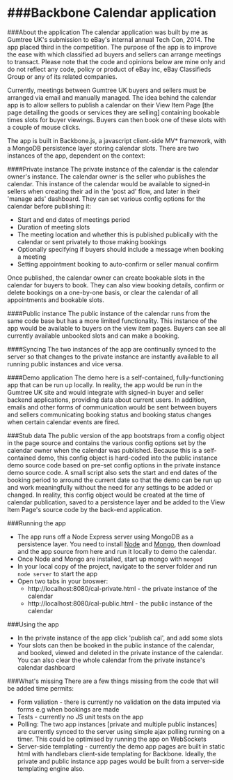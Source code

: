 ###Backbone Calendar application
===================
###About the application
The calendar application was built by me as Gumtree UK's submission to eBay's internal annual Tech Con, 2014. The app placed third in the competition. The purpose of the app is to improve the ease with which classified ad buyers and sellers can arrange meetings to transact. Please note that the code and opinions below are mine only and do not reflect any code, policy or product of eBay inc, eBay Classifieds Group or any of its related companies.

Currently, meetings between Gumtree UK buyers and sellers must be arranged via email and manually managed. The idea behind the calendar app is to allow sellers to publish a calendar on their View Item Page [the page detailing the goods or services they are selling] containing bookable times slots for buyer viewings. Buyers can then book one of these slots with a couple of mouse clicks. 

The app is built in Backbone.js, a javascript client-side MV* framework, with a MongoDB persistence layer storing calendar slots. There are two instances of the app, dependent on the context:

####Private instance
The private instance of the calendar is the calendar owner's instance. The calendar owner is the seller who publishes the calendar. This instance of the calendar would be available to signed-in sellers when creating their ad in the 'post ad' flow, and later in their 'manage ads' dashboard. They can set various config options for the calendar before publishing it:  
 
- Start and end dates of meetings period
- Duration of meeting slots
- The meeting location and whether this is published publically with the calendar  or sent privately to those making bookings
- Optionally specifying if buyers should include a message when booking a meeting
- Setting appointment booking to auto-confirm or seller manual confirm

Once published, the calendar owner can create bookable slots in the calendar for buyers to book. They can also view booking details, confirm or delete bookings on a one-by-one basis, or clear the calendar of all appointments and bookable slots.

####Public instance
The public instance of the calendar runs from the same code base but has a more limited functionality. This instance of the app would be available to buyers on the view item pages. Buyers can see all currently available unbooked slots and can make a booking.

####Syncing
The two instances of the app are continually synced to the server so that changes to the private instance are instantly available to all running public instances and vice versa.

####Demo application
The demo here is a self-contained, fully-functioning app that can be run up locally. In reality, the app would be run in the Gumtree UK site and would integrate with signed-in buyer and seller backend applications, providing data about current users. In addition, emails and other forms of communication would be sent between buyers and sellers communicating booking status and booking status changes when certain calendar events are fired.

###Stub data
The public version of the app bootstraps from a config object in the page source and contains the various config options set by the calendar owner when the calendar was published. Because this is a self-contained demo, this config object is hard-coded into the public instance demo source code based on pre-set config options in the private instance demo source code. A small script also sets the start and end dates of the booking period to arround the current date so that the demo can be run up and work meaningfully without the need for any settings to be added or changed. In reality, this config object would be created at the time of calendar publication, saved to a persistence layer and be added to the View Item Page's source code by the back-end application.


###Running the app
- The app runs off a Node Express server using MongoDB as a persistence layer. You need to install <a href="http://nodejs.org/">Node</a> and <a href="http://www.mongodb.org/">Mongo</a>, then download and the app source from here and run it locally to demo the calendar.
- Once Node and Mongo are installed, start up mongo with ```mongod```
- In your local copy of the project, navigate to the server folder and run ```node server``` to start the app
- Open two tabs in your broswer: 
	- http://localhost:8080/cal-private.html - the private instance of the calendar
	- http://localhost:8080/cal-public.html - the public instance of the calendar

###Using the app
- In the private instance of the app click 'publish cal', and add some slots
- Your slots can then be booked in the public instance of the calendar, and booked, viewed and deleted in the private instance of the calendar. You can also clear the whole calendar from the private instance's calendar dashboard


###What's missing
There are a few things missing from the code that will be added time permits:

- Form valiation - there is currently no validation on the data imputed via forms e.g when bookings are made
- Tests - currently no JS unit tests on the app
- Polling: The two app instances [private and multiple public instances] are currently synced to the server using simple ajax polling running on a timer. This could be optimised by running the app on WebSockets
- Server-side templating - currently the demo app pages are built in static html with handlebars client-side templating for Backbone. Ideally, the private and public instance app pages would be built from a server-side templating engine also.



